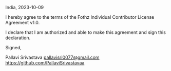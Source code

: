 India, 2023-10-09

I hereby agree to the terms of the Fothz Individual Contributor License Agreement v1.0.

I declare that I am authorized and able to make this agreement and sign this declaration.

Signed,

Pallavi Srivastava pallavisri0077@gmail.com https://github.com/PallaviSrivastavaa

